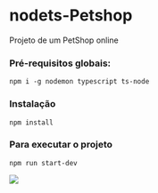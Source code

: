 # nodets-Petshop

Projeto de um PetShop online


### Pré-requisitos globais:
`npm i -g nodemon typescript ts-node`

### Instalação
`npm install`

### Para executar o projeto
`npm run start-dev`


![](C:\Users\saulo\Downloads\petshopimage.png)
